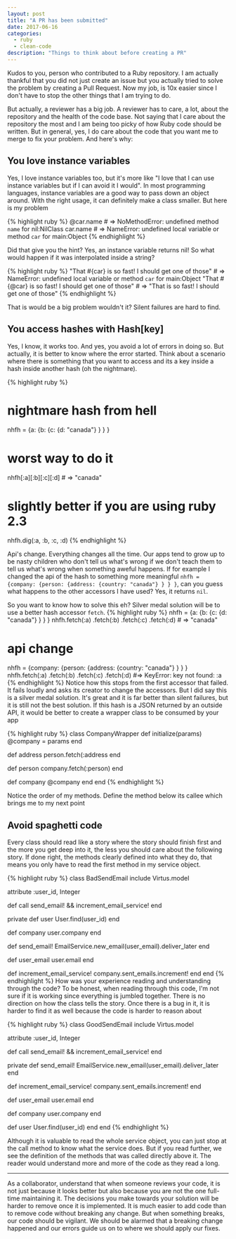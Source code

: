 ```yaml
---
layout: post
title: "A PR has been submitted"
date: 2017-06-16
categories:
  - ruby
  - clean-code
description: "Things to think about before creating a PR"
---
```


Kudos to you, person who contributed to a Ruby repository. I am actually thankful that you did not just create an issue but you actually tried to solve the problem by creating a Pull Request. Now my job, is 10x easier since I don't have to stop the other things that I am trying to do.

But actually, a reviewer has a big job. A reviewer has to care, a lot, about the repository and the health of the code base. Not saying that I care about the repository the most and I am being too picky of how Ruby code should be written. But in general, yes, I do care about the code that you want me to merge to fix your problem. And here's why:

## You love instance variables
Yes, I love instance variables too, but it's more like "I love that I can use instance variables but if I can avoid it I would". In most programming languages, instance variables are a good way to pass down an object around. With the right usage, it can definitely make a class smaller. But here is my problem

{% highlight ruby %}
@car.name # => NoMethodError: undefined method `name` for nil:NilClass
car.name # => NameError: undefined local variable or method `car` for main:Object
{% endhighlight %}

Did that give you the hint? Yes, an instance variable returns nil! So what would happen if it was interpolated inside a string?

{% highlight ruby %}
"That #{car} is so fast! I should get one of those" # => NameError: undefined local variable or method `car` for main:Object
"That #{@car} is so fast! I should get one of those" # => "That  is so fast! I should get one of those"
{% endhighlight %}

That is would be a big problem wouldn't it? Silent failures are hard to find.

## You access hashes with Hash[key]
Yes, I know, it works too. And yes, you avoid a lot of errors in doing so. But actually, it is better to know where the error started. Think about a scenario where there is something that you want to access and its a key inside a hash inside another hash (oh the nightmare).

{% highlight ruby %}
# nightmare hash from hell
nhfh = {a: {b: {c: {d: "canada"} } } }

# worst way to do it
nhfh[:a][:b][:c][:d] # => "canada"
# slightly better if you are using ruby 2.3
nhfh.dig(:a, :b, :c, :d)
{% endhighlight %}

Api's change. Everything changes all the time. Our apps tend to grow up to be nasty children who don't tell us what's wrong if we don't teach them to tell us what's wrong when something aweful happens. If for example I changed the api of the hash to something more meaningful `nhfh = {company: {person: {address: {country: "canada"} } } }`, can you guess what happens to the other accessors I have used? Yes, it returns `nil`.

So you want to know how to solve this eh? Silver medal solution will be to use a better hash accessor `fetch`.
{% highlight ruby %}
nhfh = {a: {b: {c: {d: "canada"} } } }
nhfh.fetch(:a)
    .fetch(:b)
    .fetch(:c)
    .fetch(:d) # => "canada"

# api change
nhfh = {company: {person: {address: {country: "canada"} } } }
nhfh.fetch(:a)
    .fetch(:b)
    .fetch(:c)
    .fetch(:d)  #=> KeyError: key not found: :a
{% endhighlight %}
Notice how this stops from the first accessor that failed. It fails loudly and asks its creator to change the accessors. But I did say this is a silver medal solution. It's great and it is far better than silent failures, but it is still not the best solution. If this hash is a JSON returned by an outside API, it would be better to create a wrapper class to be consumed by your app

{% highlight ruby %}
class CompanyWrapper
  def initialize(params)
    @company = params
  end

  def address
    person.fetch(:address
  end

  def person
    company.fetch(:person)
  end

  def company
    @company
  end
end
{% endhighlight %}

Notice the order of my methods. Define the method below its callee which brings me to my next point

## Avoid spaghetti code
Every class should read like a story where the story should finish first and the more you get deep into it, the less you should care about the following story. If done right, the methods clearly defined into what they do, that means you only have to read the first method in my service object.

{% highlight ruby %}
class BadSendEmail
  include Virtus.model

  attribute :user_id, Integer

  def call
    send_email! && increment_email_service!
  end

  private
  def user
    User.find(user_id)
  end

  def company
    user.company
  end

  def send_email!
    EmailService.new_email(user_email).deliver_later
  end

  def user_email
    user.email
  end

  def increment_email_service!
    company.sent_emails.increment!
  end
end
{% endhighlight %}
How was your experience reading and understanding through the code? To be honest, when reading through this code, I'm not sure if it is working since everything is jumbled together. There is no direction on how the class tells the story. Once there is a bug in it, it is harder to find it as well because the code is harder to reason about

{% highlight ruby %}
class GoodSendEmail
  include Virtus.model

  attribute :user_id, Integer

  def call
    send_email! && increment_email_service!
  end

  private
  def send_email!
    EmailService.new_email(user_email).deliver_later
  end

  def increment_email_service!
    company.sent_emails.increment!
  end

  def user_email
    user.email
  end

  def company
    user.company
  end

  def user
    User.find(user_id)
  end
end
{% endhighlight %}

Although it is valuable to read the whole service object, you can just stop at the call method to know what the service does. But if you read further, we see the definition of the methods that was called directly above it. The reader would understand more and more of the code as they read a long.

---

As a collaborator, understand that when someone reviews your code, it is not just because it looks better but also because you are not the one full-time maintaining it. The decisions you make towards your solution will be harder to remove once it is implemented. It is much easier to add code than to remove code without breaking any change. But when something breaks, our code should be vigilant. We should be alarmed that a breaking change happened and our errors guide us on to where we should apply our fixes.
